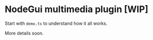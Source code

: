 # NodeGui multimedia plugin [WIP]

Start with `demo.ts` to understand how it all works.

More details soon.
